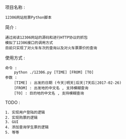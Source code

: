 项目名称 : 
```
12306网站抢票Python脚本
```
简介 :
```
通过阅读12306网站的源码和进行HTTP协议的抓包
模拟了12306接口的调用方式
目前只实现了对火车车次的查询以及对火车票票价的查询
```
使用方式 : 
```
命令 : 
	python ./12306.py [TIME] [FROM] [TO]
参数 : 
	[TIME] : 出发的日期 (今天|明天|后天|7天后|2017-02-26)
	[FROM] : 出发地的中文名 , 支持模糊查询
	[TO] : 目的地的中文名 , 支持模糊查询
```
TODO : 
```
1. 实现用户登陆的逻辑
2. 实现购票的逻辑
3. GUI
4. 添加查询学生票的逻辑
5. 等等
```
